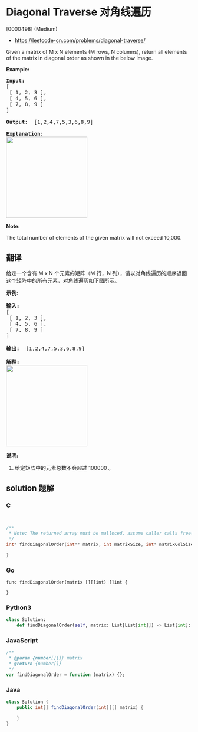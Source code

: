 # Diagonal Traverse 对角线遍历

[0000498] (Medium)

- https://leetcode-cn.com/problems/diagonal-traverse/

Given a matrix of M x N elements (M rows, N columns), return all elements of the matrix in diagonal order as shown in the below image.

**Example:**

<pre><b>Input:</b>
[
 [ 1, 2, 3 ],
 [ 4, 5, 6 ],
 [ 7, 8, 9 ]
]

<b>Output:</b>  [1,2,4,7,5,3,6,8,9]

<b>Explanation:</b>
<img src="https://assets.leetcode.com/uploads/2018/10/12/diagonal_traverse.png" style="width: 220px;">
</pre>

**Note:**

The total number of elements of the given matrix will not exceed 10,000.

## 翻译

给定一个含有 M x N 个元素的矩阵（M 行，N 列），请以对角线遍历的顺序返回这个矩阵中的所有元素，对角线遍历如下图所示。

**示例:**

<pre><strong>输入:</strong>
[
 [ 1, 2, 3 ],
 [ 4, 5, 6 ],
 [ 7, 8, 9 ]
]

<strong>输出:</strong>  [1,2,4,7,5,3,6,8,9]

<strong>解释:</strong>
<img src="https://assets.leetcode-cn.com/aliyun-lc-upload/uploads/2018/10/12/diagonal_traverse.png" style="width: 220px;">
</pre>

**说明:**

1.  给定矩阵中的元素总数不会超过 100000 。

## solution 题解

### C

```c


/**
 * Note: The returned array must be malloced, assume caller calls free().
 */
int* findDiagonalOrder(int** matrix, int matrixSize, int* matrixColSize, int* returnSize){

}


```

### Go

```golang
func findDiagonalOrder(matrix [][]int) []int {

}
```

### Python3

```python
class Solution:
    def findDiagonalOrder(self, matrix: List[List[int]]) -> List[int]:

```

### JavaScript

```javascript
/**
 * @param {number[][]} matrix
 * @return {number[]}
 */
var findDiagonalOrder = function (matrix) {};
```

### Java

```java
class Solution {
    public int[] findDiagonalOrder(int[][] matrix) {

    }
}
```
